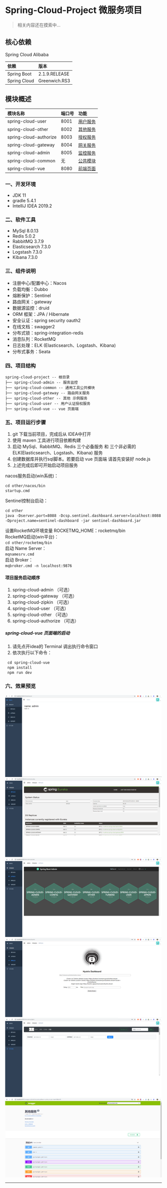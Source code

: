 # Spring-Cloud-Project 微服务项目


> 相关内容还在摸索中...

## 核心依赖

Spring Cloud Alibaba

| 依赖 | 版本 |
|:--|:--|
| Spring Boot | 2.1.9.RELEASE |
| Spring Cloud | Greenwich.RS3 |

## 模块概述

| 模块名称 | 端口号 | 功能 |
|:--|:--|:--|
| spring-cloud-user | 8001 | [用户服务](./spring-cloud-user/README.md) |
| spring-cloud-other | 8002 | [其他服务](./spring-cloud-other/README.md) |
| spring-cloud-authorize | 8003 | [授权服务](./spring-cloud-authorize/README.md) |
| spring-cloud-gateway | 8004 | [网关服务](./spring-cloud-gateway/README.md) |
| spring-cloud-admin | 8005 | [监控服务](./spring-cloud-admin/README.md) |
| spring-cloud-common | 无 | [公共模块](./spring-cloud-common/README.md) |
| spring-cloud-vue | 8080 | [前端页面](./spring-cloud-vue/README.md) |

### 一、开发环境
* JDK 11  
* gradle 5.4.1  
* IntelliJ IDEA 2019.2  
### 二、软件工具  
* MySql 8.0.13  
* Redis 5.0.2
* RabbitMQ 3.7.9  
* Elasticsearch 7.3.0
* Logstash 7.3.0
* Kibana 7.3.0  
### 三、组件说明  
* 注册中心/配置中心：Nacos
* 负载均衡：Dubbo
* 熔断保护：Sentinel
* 路由网关：gateway
* 数据源监控：druid
* ORM 框架：JPA / Hibernate
* 安全认证：spring security oauth2
* 在线文档：swagger2
* 分布式锁：spring-integration-redis
* 消息队列：RocketMQ
* 日志处理：ELK (Elasticsearch、Logstash、Kibana)
* 分布式事务：Seata 
### 四、项目结构  
```
spring-cloud-project -- 根目录
├── spring-cloud-admin -- 服务监控
├── spring-cloud-common -- 通用工具公共模块
├── spring-cloud-gateway -- 路由网关服务
├── spring-cloud-other -- 其他 示例服务
├── spring-cloud-user -- 用户认证授权服务
├── spring-cloud-vue -- vue 页面端
```
### 五、项目运行步骤  
1. git 下载当前项目，完成后从 IDEA中打开
2. 使用 maven 工具进行项目依赖构建
3. 启动 MySql、RabbitMQ、Redis 三个必备服务 和 三个非必需的 ELK(Elasticsearch、Logstash、Kibana) 服务
4. 创建数据库并执行sql脚本。若要启动 vue 页面端 请首先安装好 node.js
5. 上述完成后即可开始启动项目服务  

nacos服务启动(win系统)：  
```
cd other/nacos/bin  
startup.cmd
```  
Sentinel控制台启动：  
```
cd other
java -Dserver.port=8088 -Dcsp.sentinel.dashboard.server=localhost:8088 -Dproject.name=sentinel-dashboard -jar sentinel-dashboard.jar
```
设置RocketMQ环境变量 ROCKETMQ_HOME：rocketmq/bin  
RocketMQ启动(win平台)：  
`cd other/rocketmq/bin`  
启动 Name Server：  
`mqnamesrv.cmd`  
启动 Broker：  
`mqbroker.cmd -n localhost:9876`

#### 项目服务启动顺序  
1. spring-cloud-admin （可选）
2. spring-cloud-gateway （可选）
3. spring-cloud-zipkin （可选）
4. spring-cloud-user （可选）
5. spring-cloud-other （可选）
6. spring-cloud-authorize （可选）  
##### spring-cloud-vue 页面端的启动  
1. 请先点开idea的 Terminal 调出执行命令窗口
2. 依次执行以下命令：  
``` 
 cd spring-cloud-vue  
 npm install
 npm run dev
```
### 六、效果预览
![首页](/images/index.png)  
![注册中心](/images/eureka.png)  
![监控中心](/images/admin.png)  
![熔断监控](/images/turbine.png)  
![链路追踪](/images/zipkin.png)  
![API文档](/images/swagger.png)
***
